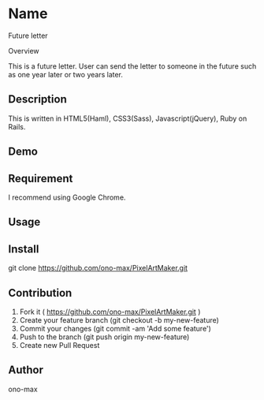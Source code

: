 Name
====
Future letter

Overview

This is a future letter. User can send the letter to someone in the future such as one year later or two years later.

## Description

This is written in HTML5(Haml), CSS3(Sass), Javascript(jQuery), Ruby on Rails.

## Demo



## Requirement

I recommend using Google Chrome.

## Usage



## Install

git clone https://github.com/ono-max/PixelArtMaker.git

## Contribution

1. Fork it ( https://github.com/ono-max/PixelArtMaker.git )
2. Create your feature branch (git checkout -b my-new-feature)
3. Commit your changes (git commit -am 'Add some feature')
4. Push to the branch (git push origin my-new-feature)
5. Create new Pull Request

## Author

ono-max
